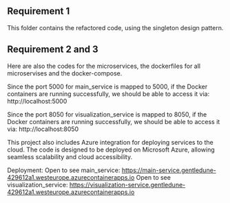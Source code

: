 ## Requirement 1
This folder contains the refactored code, using the singleton design pattern. 

## Requirement 2 and 3
Here are also the codes for the microservices, the dockerfiles for all microservises and the docker-compose. 

Since the port 5000 for main_service is mapped to 5000, if the Docker containers are running successfully, we should be able to access it via:
http://localhost:5000

Since the port 8050 for visualization_service is mapped to 8050, if the Docker containers are running successfully, we should be able to access it via:
http://localhost:8050


This project also includes Azure integration for deploying services to the cloud. The code is designed to be deployed on Microsoft Azure, allowing seamless scalability and cloud accessibility.

Deployment:
Open to see main_service: https://main-service.gentledune-429612a1.westeurope.azurecontainerapps.io
Open to see visualization_service: https://visualization-service.gentledune-429612a1.westeurope.azurecontainerapps.io
